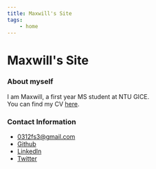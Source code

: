 ```yaml
---
title: Maxwill's Site
tags:
    - home
---
```


# Maxwill's Site

### About myself

I am Maxwill, a first year MS student at NTU GICE.  
You can find my CV [here](./cv.md).

### Contact Information
- 0312fs3@gmail.com
- [Github](https://github.com/EazyReal)
- [LinkedIn](https://www.linkedin.com/in/maxwilllin/)
- [Twitter](https://twitter.com/tensorfi)